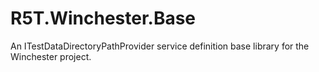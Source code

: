 # R5T.Winchester.Base
An ITestDataDirectoryPathProvider service definition base library for the Winchester project.
